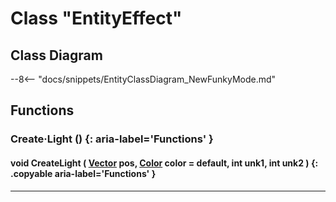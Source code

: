 # Class "EntityEffect"

## Class Diagram
--8<-- "docs/snippets/EntityClassDiagram_NewFunkyMode.md"
## Functions

### Create·Light () {: aria-label='Functions' }
#### void CreateLight ( [Vector](https://wofsauge.github.io/IsaacDocs/rep/Vector.html) pos, [Color](https://wofsauge.github.io/IsaacDocs/rep/Color.html) color = default, int unk1, int unk2 ) {: .copyable aria-label='Functions' }

___